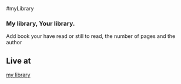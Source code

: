 #myLibrary
### My library, Your library.
Add book your have read or still to read, the number of pages and the author



## Live at 
[my library](https://mulfranck.github.io/mylibrary/)
